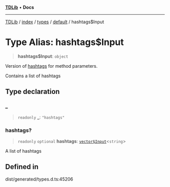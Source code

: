 [**TDLib**](../../../../../../README.md) • **Docs**

***

[TDLib](../../../../../../modules.md) / [index](../../../../../README.md) / [types](../../../README.md) / [default](../README.md) / hashtags$Input

# Type Alias: hashtags$Input

> **hashtags$Input**: `object`

Version of [hashtags](hashtags.md) for method parameters.

Contains a list of hashtags

## Type declaration

### \_

> `readonly` **\_**: `"hashtags"`

### hashtags?

> `readonly` `optional` **hashtags**: [`vector$Input`](vector$Input.md)\<`string`\>

A list of hashtags

## Defined in

dist/generated/types.d.ts:45206

